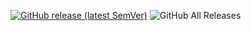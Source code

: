 [![GitHub release (latest SemVer)](https://img.shields.io/github/v/release/1C0D/easy-embed-code?style=for-the-badge&sort=semver)](https://github.com/1C0D/easy-embed-code/releases/latest)
![GitHub All Releases](https://img.shields.io/github/downloads/1C0D/easy-embed-code/total?style=for-the-badge)
